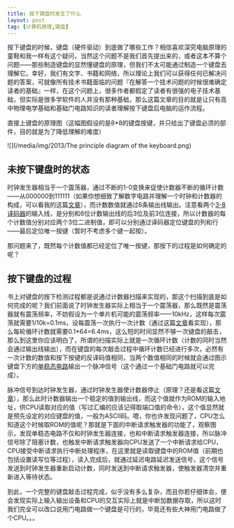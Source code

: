 ```yaml
---
title: 按下键盘时发生了什么
layout: post
tag: [计算机原理,键盘]
---
```


按下键盘的时候，键盘（硬件驱动）到底做了哪些工作？相信喜欢深究电脑原理的童鞋和我一样有这个疑问，当然这个问题不是我们首先提出来的，或者这本不算个问题——那些制造键盘的显然懂键盘的原理，但我们不太可能通过制造一个键盘去理解它。幸好，我们有文字、书籍和网络，所以理论上我们可以获得任何已解决问题的答案，可就像所有技术书籍面临的问题『在解答一个技术问题的时候很难确定读者的基础』一样，在这个问题上，很多作者都假定了读者有很强的电子技术基础，但实际是很多学软件的人并没有那种基础，那么这篇文章的目的就是让只有高中物理电学基础和基础门电路知识的读者理解按下键盘后电脑的运作流程。

直接上键盘的原理图（这幅图假设的是8*8的键盘按键，并只给出了键盘必须的部件，目的就是为了降低理解的难度）

![](/media/img/2013/The principle diagram of the keyboard.png)

## 未按下键盘时的状态

时钟发生器相当于一个震荡器，通过不断的1-0变换来促使计数器不断的循环计数——从000000到111111（如果你想细致了解数字电路并理解一个时钟和计数器的构成，可以看我的这篇[文章](/2013/09/28/%E9%80%9A%E8%BF%87%E9%97%A8%E7%94%B5%E8%B7%AF%E5%AE%8C%E6%88%90%E4%B8%80%E4%B8%AA%E8%AE%A1%E6%95%B0%E5%99%A8.html)），而计数数值就通过6条输出线输出。注意看两个[3-8译码器](http://baike.baidu.com/link?url=9e3UwGlizdO-iBF-MityQzvPuVbGFJ9nQFteYRoJaKmT_6ZSpZiXotmcRfdZT07TIg87EuJWGC2dqv4cL6WiwK)的输入线，是分别和6位计数输出线的后3位及前3位连接，所以计数器的每个计数值分别对应两个3位二进制值，即可以分别通过译码器定位键盘的列和行——最后定位唯一按键（暂时不考虑多个键一起按）。

那问题来了，既然每个计数值都已经定位了唯一按键，那按下的过程是如何确定的呢？

## 按下键盘的过程

书上对键盘的按下检测过程都是说通过计数器扫描来实现的，那这个扫描到底是如何完成的呢？我们前面说了时钟发生器实际上相当于一个震荡器，那么既然是震荡器就有震荡频率，不妨假设为一个单片机可能的震荡频率——10kHz，这样每次震荡就需要1/10k=0.1ms，设每震荡一次执行一次计数（通过这篇[文章](/2013/09/28/%E9%80%9A%E8%BF%87%E9%97%A8%E7%94%B5%E8%B7%AF%E5%AE%8C%E6%88%90%E4%B8%80%E4%B8%AA%E8%AE%A1%E6%95%B0%E5%99%A8.html)看实现），那么每轮循环计数就需要0.1*64=6.4ms，这么短的时间显然不够一次键盘的敲击，那么到这里你应该明白了，所谓的扫描实际上就是一次循环计数（计数的同时当然会通过输出线输出），而在键盘的每次敲击过程中循环计数已经进行多次，必然有一次计数的数值和按下按键的反译码值相同，当两个数值相同的时候就会通过图示键盘下方的[单稳态电路](http://baike.baidu.com/link?url=tdlfMfDc8a5IuleLsSmI3px682A3vQyA41Z9WkuGQFM0ktw7BveN-8diXnEO_PI4QDqUX9pUqVxtp1-KWReV5_)输出一个脉冲信号（这个通过一个基础门电路就可以完成）。

脉冲信号到达时钟发生器，通过时钟发生器使计数器停止（原理？还是看这篇[文章](/2013/09/28/%E9%80%9A%E8%BF%87%E9%97%A8%E7%94%B5%E8%B7%AF%E5%AE%8C%E6%88%90%E4%B8%80%E4%B8%AA%E8%AE%A1%E6%95%B0%E5%99%A8.html)），那么此时计数器输出一个稳定的值到输出线，而这个值就作为ROM的输入地址，供CPU读取对应的值（写过汇编的应该记得取端口值的命令），这个值显然就是预先设定的对应键盘的值，一般为ASCII码。嗯，你也许发现问题了，CPU怎么知道这个时候取ROM的值呢？那就是下面的中断请求触发器的功能了，观察图示，发现单稳态电路不仅和时钟发生器连接，也和中断请求触发器连接，所以脉冲信号除了阻塞计数，也触发中断请求触发器向CPU发送了一个中断请求给CPU，CPU接受中断请求执行中断处理程序，在这里就是读取键盘中的ROM值（前期也包括设置读写位等过程），读入完成后，就通过延迟电路延迟发送信号，这个信号发送到时钟发生器重新启动计数，同时发送到中断请求触发器，使触发器清空并重新进入等待状态。

到此，一个完整的键盘敲击过程完成，似乎没有多么复杂，而且你若仔细体会，便会发现实际上输入输出设备和CPU的交互实际上就是中断加数据存取，所以这时我们完全可以改口说用门电路做一个键盘是可行的，毕竟还有些大神用门电路做了个CPU。。。
